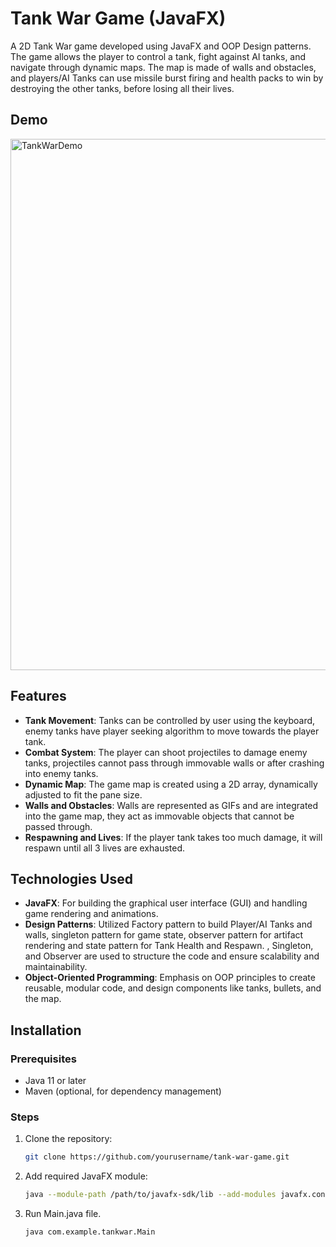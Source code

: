 # Tank War Game (JavaFX)

A 2D Tank War game developed using JavaFX and OOP Design patterns. The game allows the player to control a tank, fight against AI tanks, and navigate through dynamic maps. The map is made of walls and obstacles, and players/AI Tanks can use missile burst firing and health packs to win by destroying the other tanks, before losing all their lives.

## Demo
<img src="https://github.com/user-attachments/assets/502b01af-92ac-439d-a2e9-fbee08665359" alt="TankWarDemo" width="600" height="850">

## Features

- **Tank Movement**: Tanks can be controlled by user using the keyboard, enemy tanks have player seeking algorithm to move towards the player tank.
- **Combat System**: The player can shoot projectiles to damage enemy tanks, projectiles cannot pass through immovable walls or after crashing into enemy tanks.
- **Dynamic Map**: The game map is created using a 2D array, dynamically adjusted to fit the pane size.
- **Walls and Obstacles**: Walls are represented as GIFs and are integrated into the game map, they act as immovable objects that cannot be passed through.
- **Respawning and Lives**: If the player tank takes too much damage, it will respawn until all 3 lives are exhausted.

## Technologies Used

- **JavaFX**: For building the graphical user interface (GUI) and handling game rendering and animations.
- **Design Patterns**: Utilized Factory pattern to build Player/AI Tanks and walls, singleton pattern for game state, observer pattern for artifact rendering and state pattern for Tank Health and Respawn. 
, Singleton, and Observer are used to structure the code and ensure scalability and maintainability.
- **Object-Oriented Programming**: Emphasis on OOP principles to create reusable, modular code, and design components like tanks, bullets, and the map.

## Installation

### Prerequisites

- Java 11 or later
- Maven (optional, for dependency management)

### Steps

1. Clone the repository:
   ```bash
   git clone https://github.com/yourusername/tank-war-game.git
2. Add required JavaFX module:
   ```bash
   java --module-path /path/to/javafx-sdk/lib --add-modules javafx.controls,javafx.fxml com.example.tankwar.Main
4. Run Main.java file.
   ```bash
   java com.example.tankwar.Main

